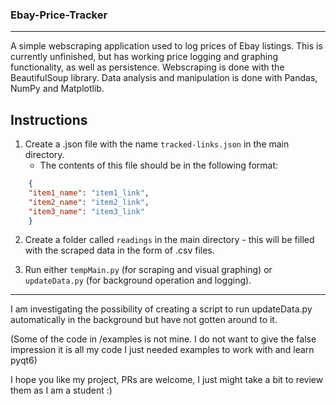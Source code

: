 ### Ebay-Price-Tracker
---
A simple webscraping application used to log prices of Ebay listings.
This is currently unfinished, but has working price logging and graphing functionality, as well as persistence.
Webscraping is done with the BeautifulSoup library.
Data analysis and manipulation is done with Pandas, NumPy and Matplotlib.

## Instructions
1. Create a .json file with the name `tracked-links.json` in the main directory.
   - The contents of this file should be in the following format:
```json
    {
    "item1_name": "item1_link",
    "item2_name": "item2_link",
    "item3_name": "item3_link"
    }
```

2. Create a folder called `readings` in the main directory - this will be filled with the scraped data in the form of .csv files.

3. Run either `tempMain.py` (for scraping and visual graphing) or `updateData.py` (for background operation and logging).

 
---

I am investigating the possibility of creating a script to run updateData.py automatically in the background but have not gotten around to it.

(Some of the code in /examples is not mine. I do not want to give the false impression it is all my code I just needed examples to work with and learn pyqt6)

I hope you like my project, PRs are welcome, I just might take a bit to review them as I am a student :)
